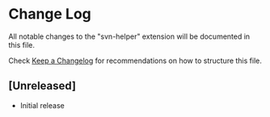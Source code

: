 # Change Log

All notable changes to the "svn-helper" extension will be documented in this file.

Check [Keep a Changelog](http://keepachangelog.com/) for recommendations on how to structure this file.

## [Unreleased]

- Initial release